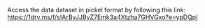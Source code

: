 Access the data dataset in pickel format by following this link:
https://1drv.ms/f/s!ArByJJByZ7Emk3a4Xtzha7GHVGxo?e=ypDQpI
